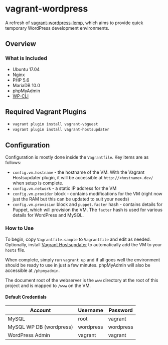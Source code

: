 # vagrant-wordpress
A refresh of [vagrant-wordpress-lemp](https://bitbucket.org/axocomm/vagrant-wordpress-lemp), which aims to provide quick temporary WordPress development environments.

## Overview
### What is Included
+ Ubuntu 17.04
+ Nginx
+ PHP 5.6
+ MariaDB 10.0
+ phpMyAdmin
+ [WP-CLI](http://wp-cli.org/)

## Required Vagrant Plugins
- `vagrant plugin install vagrant-vbguest`
- `vagrant plugin install vagrant-hostsupdater`

## Configuration
Configuration is mostly done inside the `Vagrantfile`. Key items are as follows:

+ `config.vm.hostname` - the hostname of the VM. With the Vagrant Hostsupdater plugin, it will be accessible at `http://<hostname>.dev/` when setup is complete.
+ `config.vm.network` - a static IP address for the VM
+ `config.vm.provider` block - contains modifications for the VM (right now just the RAM but this can be updated to suit your needs)
+ `config.vm.provision` block and `puppet.facter` hash - contains details for Puppet, which will provision the VM. The `facter` hash is used for various details for WordPress and MySQL.

### How to Use
To begin, copy `Vagrantfile.sample` to `Vagrantfile` and edit as needed. Optionally, install [Vagrant Hostsupdater](https://github.com/cogitatio/vagrant-hostsupdater) to automatically add the VM to your `hosts` file.

When complete, simply run `vagrant up` and if all goes well the environment should be ready to use in just a few minutes. phpMyAdmin will also be accessible at `/phpmyadmin`.

The document root of the webserver is the `www` directory at the root of this project and is mapped to `/www` on the VM.

#### Default Credentials
Account     | Username  | Password
------------|-----------|---------
MySQL       | root      | vagrant
MySQL WP DB (wordpress) | wordpress | wordpress
WordPress Admin | vagrant | vagrant
